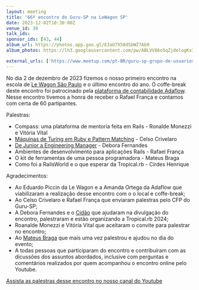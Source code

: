 ```yaml
---
layout: meeting
title: '66º encontro do Guru-SP na LeWagon SP'
date: 2023-12-02T10:30:00Z
venue_id: 39
talk_ids:
sponsor_ids: [43, 44]
album_url: https://photos.app.goo.gl/E3aU7X58dSbWZ7Ab9
album_photos: https://lh3.googleusercontent.com/pw/ABLVV86o5qZjdelogKx3PjNfTMxUCShx0eoxQhABHNE-EmhTfJ46tw654hr9KUwrhuJgYIBETCpnVj2aSd4nQcBfz6ot7CGdOJTW4ojBepoKhH5p4vQkNMaJEnYgVXguCH00mih7KAK8sB4geYPhecqAt3r8=w3456-h1092-s-no-gm?authuser=0

external_urls: ['https://www.meetup.com/pt-BR/guru-sp-grupo-de-usuarios-ruby-de-sao-paulo/events/296153721/', 'https://www.papercall.io/guru-sp', 'https://www.youtube.com/watch?v=uv2s_Qmc-gw&list=PL5KmpU-nEj8bW7VEctlQ6KHFxpS4D1Q2h']
---
```


No dia 2 de dezembro de 2023 fizemos o nosso primeiro encontro na escola de [Le Wagon São Paulo](https://www.lewagon.com/pt-BR/sao-paulo) e o último encontro do ano. O coffe-break deste encontro foi patrocinado pela [plataforma de contabilidade Adaflow](https://www.adaflow.com.br). Nesse encontro tivemos a honra de receber o Rafael França e contamos com certa de 60 partipantes.

Palestras:
* Compass: uma plataforma de mentoria feita em Rails - Ronalde Monezzi e Vitória Vital
* [Máquinas de Turing em Ruby e Pattern Matching](https://bit.ly/47EDH9D) - Celso Crivelaro
* [De Junior a Engineering Manager](https://docs.google.com/presentation/d/e/2PACX-1vSE-HcZLbHio80Bgl1ev7OCou2IlowZi5jnCrtSLPtGcznGG-_zQ5Uftn6oHJU6rlHZvC7vYKT0DRsh/pub?start=false&loop=false&delayms=5000) - Debora Fernandes
* Ambientes de desenvolvimento para aplicações Rails - Rafael França
* O kit de ferramentas de uma pessoa programadora - Mateus Braga
* Como foi a RailsWorld e o que esperar da Tropical.rb - Cirdes Henrique

Agradecimentos:
* Ao Eduardo Piccin da Le Wagon e a Amanda Ortega da Adaflow que viabilizaram a realização desse encontro com o o local e coffe-break;
* Ao Celso Crivelaro e Rafael França que enviaram palestras pelo CFP do Guru-SP;
* A Debora Fernandes e o [Cidão](https://twitter.com/cirdesh) que ajudaram na divulgação do encontro, palestraram e estão organizando a Tropical.rb 2024;
* Roanalde Monezzi e Vitória Vital que aceitaram o convite para palestrar no encontro;
* Ao [Mateus Braga](https://twitter.com/bragamat_) que mais uma vez palestrou e ajudou no dia do evento;
* A todas pessoas que participaram do encontro e contribuíram com as dicussões dos assuntos abordados, inclusive com perguntas e comentários realizados por quem acompanhou o encontro online pelo Youtube.

[Assista as palestras desse encontro no nosso canal do Youtube](https://www.youtube.com/watch?v=uv2s_Qmc-gw&list=PL5KmpU-nEj8bW7VEctlQ6KHFxpS4D1Q2h)
